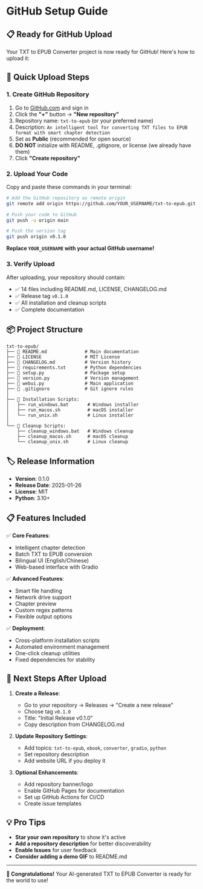 # GitHub Setup Guide

## 📋 Ready for GitHub Upload

Your TXT to EPUB Converter project is now ready for GitHub! Here's how to upload it:

## 🚀 Quick Upload Steps

### 1. Create GitHub Repository

1. Go to [GitHub.com](https://github.com) and sign in
2. Click the **"+"** button → **"New repository"**
3. Repository name: `txt-to-epub` (or your preferred name)
4. Description: `An intelligent tool for converting TXT files to EPUB format with smart chapter detection`
5. Set as **Public** (recommended for open source)
6. **DO NOT** initialize with README, .gitignore, or license (we already have them)
7. Click **"Create repository"**

### 2. Upload Your Code

Copy and paste these commands in your terminal:

```bash
# Add the GitHub repository as remote origin
git remote add origin https://github.com/YOUR_USERNAME/txt-to-epub.git

# Push your code to GitHub
git push -u origin main

# Push the version tag
git push origin v0.1.0
```

**Replace `YOUR_USERNAME` with your actual GitHub username!**

### 3. Verify Upload

After uploading, your repository should contain:
- ✅ 14 files including README.md, LICENSE, CHANGELOG.md
- ✅ Release tag `v0.1.0`
- ✅ All installation and cleanup scripts
- ✅ Complete documentation

## 📦 Project Structure

```
txt-to-epub/
├── 📄 README.md              # Main documentation
├── 📄 LICENSE                # MIT License
├── 📄 CHANGELOG.md           # Version history
├── 📄 requirements.txt       # Python dependencies
├── 📄 setup.py               # Package setup
├── 📄 version.py             # Version management
├── 🐍 webui.py               # Main application
├── 📄 .gitignore             # Git ignore rules
│
├── 🚀 Installation Scripts:
│   ├── run_windows.bat       # Windows installer
│   ├── run_macos.sh          # macOS installer
│   └── run_unix.sh           # Linux installer
│
└── 🧹 Cleanup Scripts:
    ├── cleanup_windows.bat   # Windows cleanup
    ├── cleanup_macos.sh      # macOS cleanup
    └── cleanup_unix.sh       # Linux cleanup
```

## 🏷️ Release Information

- **Version**: 0.1.0
- **Release Date**: 2025-01-26
- **License**: MIT
- **Python**: 3.10+

## 📋 Features Included

✅ **Core Features**:
- Intelligent chapter detection
- Batch TXT to EPUB conversion
- Bilingual UI (English/Chinese)
- Web-based interface with Gradio

✅ **Advanced Features**:
- Smart file handling
- Network drive support
- Chapter preview
- Custom regex patterns
- Flexible output options

✅ **Deployment**:
- Cross-platform installation scripts
- Automated environment management
- One-click cleanup utilities
- Fixed dependencies for stability

## 🎯 Next Steps After Upload

1. **Create a Release**:
   - Go to your repository → Releases → "Create a new release"
   - Choose tag `v0.1.0`
   - Title: "Initial Release v0.1.0"
   - Copy description from CHANGELOG.md

2. **Update Repository Settings**:
   - Add topics: `txt-to-epub`, `ebook`, `converter`, `gradio`, `python`
   - Set repository description
   - Add website URL if you deploy it

3. **Optional Enhancements**:
   - Add repository banner/logo
   - Enable GitHub Pages for documentation
   - Set up GitHub Actions for CI/CD
   - Create issue templates

## 💡 Pro Tips

- **Star your own repository** to show it's active
- **Add a repository description** for better discoverability  
- **Enable Issues** for user feedback
- **Consider adding a demo GIF** to README.md

---

**🎉 Congratulations!** Your AI-generated TXT to EPUB Converter is ready for the world to use! 
